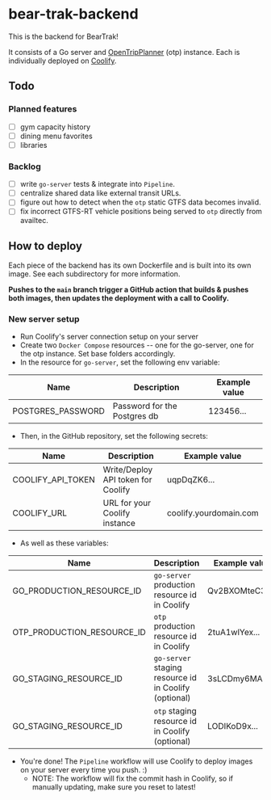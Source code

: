 # bear-trak-backend

This is the backend for BearTrak!

It consists of a Go server and [OpenTripPlanner](https://www.opentripplanner.org/) (otp) instance. Each is individually deployed on [Coolify](https://www.coolify.io/).

## Todo

### Planned features

- [ ] gym capacity history
- [ ] dining menu favorites
- [ ] libraries

### Backlog

- [ ] write `go-server` tests & integrate into `Pipeline`.
- [ ] centralize shared data like external transit URLs.
- [ ] figure out how to detect when the `otp` static GTFS data becomes invalid.
- [ ] fix incorrect GTFS-RT vehicle positions being served to `otp` directly from availtec.

## How to deploy

Each piece of the backend has its own Dockerfile and is built into its own image. See each subdirectory for more information.

**Pushes to the `main` branch trigger a GitHub action that builds & pushes both images, then updates the deployment with a call to Coolify.**

### New server setup

- Run Coolify's server connection setup on your server
- Create two `Docker Compose` resources -- one for the go-server, one for the otp instance. Set base folders accordingly.
- In the resource for `go-server`, set the following env variable:

| Name                         | Description                  | Example value |
| ---------------------------- | ---------------------------  | ------------- |
| POSTGRES_PASSWORD            | Password for the Postgres db | 123456...     |

- Then, in the GitHub repository, set the following secrets:
  
| Name                         | Description                  | Example value |
| ---------------------------- | ---------------------------  | ------------- |
| COOLIFY_API_TOKEN            | Write/Deploy API token for Coolify | uqpDqZK6...     |
| COOLIFY_URL            | URL for your Coolify instance | coolify.yourdomain.com     |

  - As well as these variables:

| Name                         | Description                  | Example value |
| ---------------------------- | ---------------------------  | ------------- |
| GO_PRODUCTION_RESOURCE_ID            | `go-server` production resource id in Coolify | Qv2BXOMteC3h...     |
| OTP_PRODUCTION_RESOURCE_ID            | `otp` production resource id in Coolify | 2tuA1wlYex...     |
| GO_STAGING_RESOURCE_ID            | `go-server` staging resource id in Coolify (optional) | 3sLCDmy6MAC...     |
| GO_STAGING_RESOURCE_ID            | `otp` staging resource id in Coolify (optional) | LODIKoD9x...     |

- You're done! The `Pipeline` workflow will use Coolify to deploy images on your server every time you push. :)
  - NOTE: The workflow will fix the commit hash in Coolify, so if manually updating, make sure you reset to latest!
